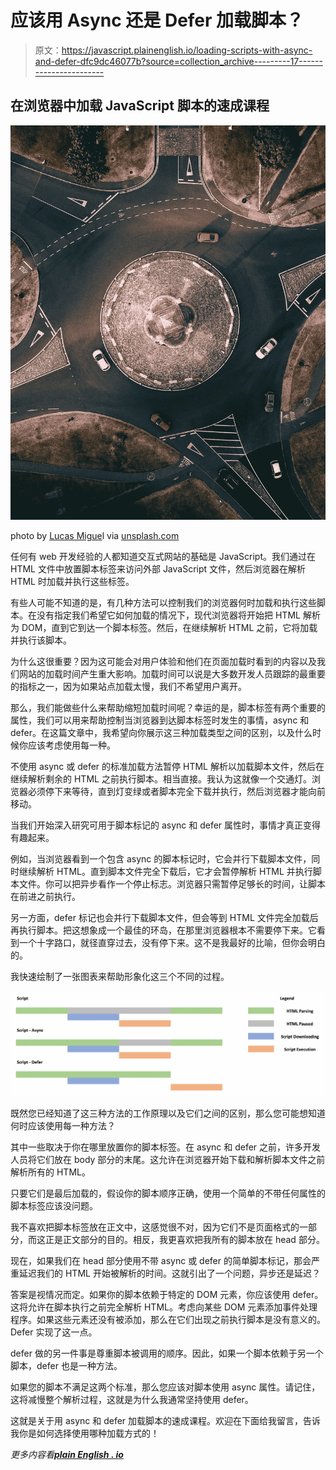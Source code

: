 # 应该用 Async 还是 Defer 加载脚本？

> 原文：<https://javascript.plainenglish.io/loading-scripts-with-async-and-defer-dfc9dc46077b?source=collection_archive---------17----------------------->

## 在浏览器中加载 JavaScript 脚本的速成课程

![](img/158e63729262dce14bb295f600116c86.png)

photo by [Lucas Migue](https://unsplash.com/@lucasmiguel)l via [unsplash.com](https://unsplash.com/photos/SdMuKn6KKaA)

任何有 web 开发经验的人都知道交互式网站的基础是 JavaScript。我们通过在 HTML 文件中放置脚本标签来访问外部 JavaScript 文件，然后浏览器在解析 HTML 时加载并执行这些标签。

有些人可能不知道的是，有几种方法可以控制我们的浏览器何时加载和执行这些脚本。在没有指定我们希望它如何加载的情况下，现代浏览器将开始把 HTML 解析为 DOM，直到它到达一个脚本标签。然后，在继续解析 HTML 之前，它将加载并执行该脚本。

为什么这很重要？因为这可能会对用户体验和他们在页面加载时看到的内容以及我们网站的加载时间产生重大影响。加载时间可以说是大多数开发人员跟踪的最重要的指标之一，因为如果站点加载太慢，我们不希望用户离开。

那么，我们能做些什么来帮助缩短加载时间呢？幸运的是，脚本标签有两个重要的属性，我们可以用来帮助控制当浏览器到达脚本标签时发生的事情，async 和 defer。在这篇文章中，我希望向你展示这三种加载类型之间的区别，以及什么时候你应该考虑使用每一种。

不使用 async 或 defer 的标准加载方法暂停 HTML 解析以加载脚本文件，然后在继续解析剩余的 HTML 之前执行脚本。相当直接。我认为这就像一个交通灯。浏览器必须停下来等待，直到灯变绿或者脚本完全下载并执行，然后浏览器才能向前移动。

当我们开始深入研究可用于脚本标记的 async 和 defer 属性时，事情才真正变得有趣起来。

例如，当浏览器看到一个包含 async 的脚本标记时，它会并行下载脚本文件，同时继续解析 HTML。直到脚本文件完全下载后，它才会暂停解析 HTML 并执行脚本文件。你可以把异步看作一个停止标志。浏览器只需暂停足够长的时间，让脚本在前进之前执行。

另一方面，defer 标记也会并行下载脚本文件，但会等到 HTML 文件完全加载后再执行脚本。把这想象成一个最佳的环岛，在那里浏览器根本不需要停下来。它看到一个十字路口，就径直穿过去，没有停下来。这不是我最好的比喻，但你会明白的。

我快速绘制了一张图表来帮助形象化这三个不同的过程。

![](img/7fad0ca743efc178ba4e185841c85d96.png)

既然您已经知道了这三种方法的工作原理以及它们之间的区别，那么您可能想知道何时应该使用每一种方法？

其中一些取决于你在哪里放置你的脚本标签。在 async 和 defer 之前，许多开发人员将它们放在 body 部分的末尾。这允许在浏览器开始下载和解析脚本文件之前解析所有的 HTML。

只要它们是最后加载的，假设你的脚本顺序正确，使用一个简单的不带任何属性的脚本标签应该没问题。

我不喜欢把脚本标签放在正文中，这感觉很不对，因为它们不是页面格式的一部分，而这正是正文部分的目的。相反，我更喜欢把我所有的脚本放在 head 部分。

现在，如果我们在 head 部分使用不带 async 或 defer 的简单脚本标记，那会严重延迟我们的 HTML 开始被解析的时间。这就引出了一个问题，异步还是延迟？

答案是视情况而定。如果你的脚本依赖于特定的 DOM 元素，你应该使用 defer。这将允许在脚本执行之前完全解析 HTML。考虑向某些 DOM 元素添加事件处理程序。如果这些元素还没有被添加，那么在它们出现之前执行脚本是没有意义的。Defer 实现了这一点。

defer 做的另一件事是尊重脚本被调用的顺序。因此，如果一个脚本依赖于另一个脚本，defer 也是一种方法。

如果您的脚本不满足这两个标准，那么您应该对脚本使用 async 属性。请记住，这将减慢整个解析过程，这就是为什么我通常坚持使用 defer。

这就是关于用 async 和 defer 加载脚本的速成课程。欢迎在下面给我留言，告诉我你是如何选择使用哪种加载方式的！

*更多内容看*[***plain English . io***](http://plainenglish.io)